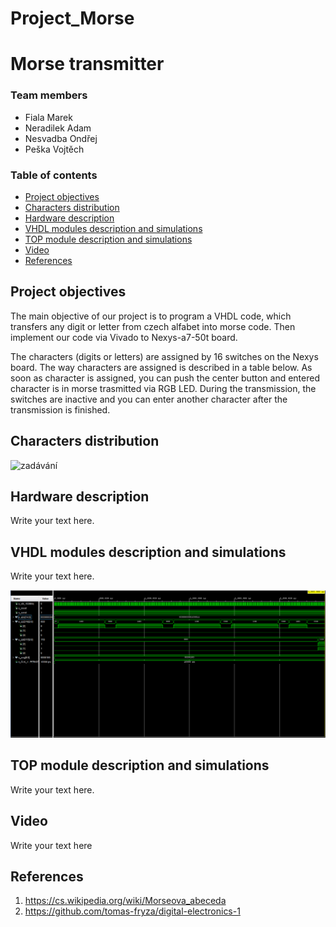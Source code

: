# Project_Morse
# Morse transmitter
### Team members

* Fiala Marek
* Neradilek Adam
* Nesvadba Ondřej
* Peška Vojtěch

### Table of contents

* [Project objectives](#objectives)
* [Characters distribution](#characters)
* [Hardware description](#hardware)
* [VHDL modules description and simulations](#modules)
* [TOP module description and simulations](#top)
* [Video](#video)
* [References](#references)

<a name="objectives"></a>

## Project objectives
The main objective of our project is to program a VHDL code, which transfers any digit or letter from czech alfabet into morse code. Then implement our code via Vivado to Nexys-a7-50t board. 

The characters (digits or letters) are assigned by 16 switches on the Nexys board. The way characters are assigned is described in a table below. As soon as character is assigned, you can push the center button and entered character is in morse trasmitted via RGB LED. During the transmission, the switches are inactive and you can enter another character after the transmission is finished.


<a name="characters"></a>

## Characters distribution

![zadávání](https://user-images.githubusercontent.com/99417291/164990761-116f0b6f-d9df-4b99-b260-22a0c6d4a104.jpg)

<a name="hardware"></a>

## Hardware description

Write your text here.

<a name="modules"></a>

## VHDL modules description and simulations

Write your text here.

<a name="top"></a>

![waves](https://github.com/onesvadba/Project_Morse/blob/main/waves.PNG)


## TOP module description and simulations

Write your text here.

<a name="video"></a>

## Video

Write your text here

<a name="references"></a>

## References

1. https://cs.wikipedia.org/wiki/Morseova_abeceda
2. https://github.com/tomas-fryza/digital-electronics-1
